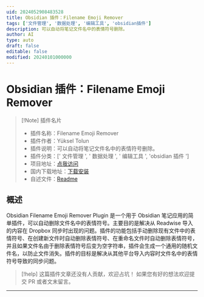 ```yaml
---
uid: 2024052908483528
title: Obsidian 插件：Filename Emoji Remover
tags: ['文件管理', '数据处理', '编辑工具', 'obsidian插件']
description: 可以自动将笔记文件名中的表情符号删除。
author: AI
type: auto
draft: false
editable: false
modified: 20240101000000
---
```


# Obsidian 插件：Filename Emoji Remover

> [!Note] 插件名片
> - 插件名称：Filename Emoji Remover
> - 插件作者：Yüksel Tolun
> - 插件说明：可以自动将笔记文件名中的表情符号删除。
> - 插件分类：[' 文件管理 ', ' 数据处理 ', ' 编辑工具 ', 'obsidian 插件 ']
> - 项目地址：[点我访问](https://github.com/YTolun/obsidian-filename-emoji-remover)
> - 国内下载地址：[下载安装](https://pkmer.cn/products/plugin/pluginMarket/?obsidian-filename-emoji-remover)
> - 自述文件：[Readme](https://ghproxy.net/https://raw.githubusercontent.com/YTolun/obsidian-filename-emoji-remover/master/README.md)

## 概述

Obsidian Filename Emoji Remover Plugin 是一个用于 Obsidian 笔记应用的简单插件，可以自动删除文件名中的表情符号。主要目的是解决从 Readwise 导入的内容在 Dropbox 同步时出现的问题。插件的功能包括手动删除现有文件中的表情符号、在创建新文件时自动删除表情符号、在重命名文件时自动删除表情符号，并且如果文件名由于删除表情符号后变为空字符串，插件会生成一个通用的随机文件名，以防止文件消失。插件的目标是解决从其他平台导入内容时文件名中的表情符号导致的同步问题。

> [!help]
> 这篇插件文章还没有人贡献，欢迎占坑！
> 如果您有好的想法欢迎提交 PR 或者文末留言。

---



